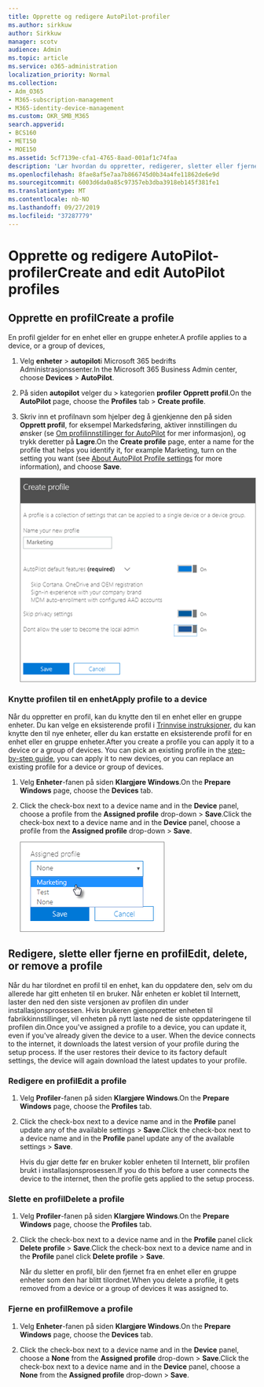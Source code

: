 ```yaml
---
title: Opprette og redigere AutoPilot-profiler
ms.author: sirkkuw
author: Sirkkuw
manager: scotv
audience: Admin
ms.topic: article
ms.service: o365-administration
localization_priority: Normal
ms.collection:
- Adm_O365
- M365-subscription-management
- M365-identity-device-management
ms.custom: OKR_SMB_M365
search.appverid:
- BCS160
- MET150
- MOE150
ms.assetid: 5cf7139e-cfa1-4765-8aad-001af1c74faa
description: 'Lær hvordan du oppretter, redigerer, sletter eller fjerner AutoPilot-profiler. '
ms.openlocfilehash: 8fae8af5e7aa7b866745d0b34a4fe11862de6e9d
ms.sourcegitcommit: 6003d6da0a85c97357eb3dba3918eb145f381fe1
ms.translationtype: MT
ms.contentlocale: nb-NO
ms.lasthandoff: 09/27/2019
ms.locfileid: "37287779"
---
```

# <a name="create-and-edit-autopilot-profiles"></a><span data-ttu-id="0b735-103">Opprette og redigere AutoPilot-profiler</span><span class="sxs-lookup"><span data-stu-id="0b735-103">Create and edit AutoPilot profiles</span></span>

## <a name="create-a-profile"></a><span data-ttu-id="0b735-104">Opprette en profil</span><span class="sxs-lookup"><span data-stu-id="0b735-104">Create a profile</span></span>

<span data-ttu-id="0b735-105">En profil gjelder for en enhet eller en gruppe enheter.</span><span class="sxs-lookup"><span data-stu-id="0b735-105">A profile applies to a device, or a group of devices,</span></span>
  
1. <span data-ttu-id="0b735-106">Velg **enheter** \> **autopilot**i Microsoft 365 bedrifts Administrasjonssenter.</span><span class="sxs-lookup"><span data-stu-id="0b735-106">In the Microsoft 365 Business Admin center, choose **Devices** \> **AutoPilot**.</span></span>
  
2. <span data-ttu-id="0b735-107">På siden **autopilot** velger du \> kategorien **profiler** **Opprett profil**.</span><span class="sxs-lookup"><span data-stu-id="0b735-107">On the **AutoPilot** page, choose the **Profiles** tab \> **Create profile**.</span></span>
    
3. <span data-ttu-id="0b735-108">Skriv inn et profilnavn som hjelper deg å gjenkjenne den på siden **Opprett profil**, for eksempel Markedsføring, aktiver innstillingen du ønsker (se [Om profilinnstillinger for AutoPilot](autopilot-profile-settings.md) for mer informasjon), og trykk deretter på **Lagre**.</span><span class="sxs-lookup"><span data-stu-id="0b735-108">On the **Create profile** page, enter a name for the profile that helps you identify it, for example Marketing, turn on the setting you want (see [About AutoPilot Profile settings](autopilot-profile-settings.md) for more information), and choose **Save**.</span></span>
    
    ![Enter name and turn on settings in the Create profile panel.](media/63b5a00d-6a5d-48d0-9557-e7531e80702a.png)
  
### <a name="apply-profile-to-a-device"></a><span data-ttu-id="0b735-110">Knytte profilen til en enhet</span><span class="sxs-lookup"><span data-stu-id="0b735-110">Apply profile to a device</span></span>

<span data-ttu-id="0b735-p101">Når du oppretter en profil, kan du knytte den til en enhet eller en gruppe enheter. Du kan velge en eksisterende profil i [Trinnvise instruksjoner](add-autopilot-devices-and-profile.md), du kan knytte den til nye enheter, eller du kan erstatte en eksisterende profil for en enhet eller en gruppe enheter.</span><span class="sxs-lookup"><span data-stu-id="0b735-p101">After you create a profile you can apply it to a device or a group of devices. You can pick an existing profile in the [step-by-step guide](add-autopilot-devices-and-profile.md), you can apply it to new devices, or you can replace an existing profile for a device or group of devices.</span></span> 
  
1. <span data-ttu-id="0b735-113">Velg **Enheter**-fanen på siden **Klargjøre Windows**.</span><span class="sxs-lookup"><span data-stu-id="0b735-113">On the **Prepare Windows** page, choose the **Devices** tab.</span></span> 
    
2. <span data-ttu-id="0b735-114">Click the check-box next to a device name and in the **Device** panel, choose a profile from the **Assigned profile** drop-down \> **Save**.</span><span class="sxs-lookup"><span data-stu-id="0b735-114">Click the check-box next to a device name and in the **Device** panel, choose a profile from the **Assigned profile** drop-down \> **Save**.</span></span>
    
    ![In the Device panel, select an Assigned profile to apply it.](media/ed0ce33f-9241-4403-a5de-2dddffdc6fb9.png)
  
## <a name="edit-delete-or-remove-a-profile"></a><span data-ttu-id="0b735-116">Redigere, slette eller fjerne en profil</span><span class="sxs-lookup"><span data-stu-id="0b735-116">Edit, delete, or remove a profile</span></span>

<span data-ttu-id="0b735-p102">Når du har tilordnet en profil til en enhet, kan du oppdatere den, selv om du allerede har gitt enheten til en bruker. Når enheten er koblet til Internett, laster den ned den siste versjonen av profilen din under installasjonsprosessen. Hvis brukeren gjenoppretter enheten til fabrikkinnstillinger, vil enheten på nytt laste ned de siste oppdateringene til profilen din.</span><span class="sxs-lookup"><span data-stu-id="0b735-p102">Once you've assigned a profile to a device, you can update it, even if you've already given the device to a user. When the device connects to the internet, it downloads the latest version of your profile during the setup process. If the user restores their device to its factory default settings, the device will again download the latest updates to your profile.</span></span> 
  
### <a name="edit-a-profile"></a><span data-ttu-id="0b735-120">Redigere en profil</span><span class="sxs-lookup"><span data-stu-id="0b735-120">Edit a profile</span></span>

1. <span data-ttu-id="0b735-121">Velg **Profiler**-fanen på siden **Klargjøre Windows**.</span><span class="sxs-lookup"><span data-stu-id="0b735-121">On the **Prepare Windows** page, choose the **Profiles** tab.</span></span> 
    
2. <span data-ttu-id="0b735-122">Click the check-box next to a device name and in the **Profile** panel update any of the available settings \> **Save**.</span><span class="sxs-lookup"><span data-stu-id="0b735-122">Click the check-box next to a device name and in the **Profile** panel update any of the available settings \> **Save**.</span></span>
    
    <span data-ttu-id="0b735-123">Hvis du gjør dette før en bruker kobler enheten til Internett, blir profilen brukt i installasjonsprosessen.</span><span class="sxs-lookup"><span data-stu-id="0b735-123">If you do this before a user connects the device to the internet, then the profile gets applied to the setup process.</span></span>
    
### <a name="delete-a-profile"></a><span data-ttu-id="0b735-124">Slette en profil</span><span class="sxs-lookup"><span data-stu-id="0b735-124">Delete a profile</span></span>

1. <span data-ttu-id="0b735-125">Velg **Profiler**-fanen på siden **Klargjøre Windows**.</span><span class="sxs-lookup"><span data-stu-id="0b735-125">On the **Prepare Windows** page, choose the **Profiles** tab.</span></span> 
    
2. <span data-ttu-id="0b735-126">Click the check-box next to a device name and in the **Profile** panel click **Delete profile** \> **Save**.</span><span class="sxs-lookup"><span data-stu-id="0b735-126">Click the check-box next to a device name and in the **Profile** panel click **Delete profile** \> **Save**.</span></span>
    
    <span data-ttu-id="0b735-127">Når du sletter en profil, blir den fjernet fra en enhet eller en gruppe enheter som den har blitt tilordnet.</span><span class="sxs-lookup"><span data-stu-id="0b735-127">When you delete a profile, it gets removed from a device or a group of devices it was assigned to.</span></span>
    
### <a name="remove-a-profile"></a><span data-ttu-id="0b735-128">Fjerne en profil</span><span class="sxs-lookup"><span data-stu-id="0b735-128">Remove a profile</span></span>

1. <span data-ttu-id="0b735-129">Velg **Enheter**-fanen på siden **Klargjøre Windows**.</span><span class="sxs-lookup"><span data-stu-id="0b735-129">On the **Prepare Windows** page, choose the **Devices** tab.</span></span> 
    
2. <span data-ttu-id="0b735-130">Click the check-box next to a device name and in the **Device** panel, choose a **None** from the **Assigned profile** drop-down \> **Save**.</span><span class="sxs-lookup"><span data-stu-id="0b735-130">Click the check-box next to a device name and in the **Device** panel, choose a **None** from the **Assigned profile** drop-down \> **Save**.</span></span>
    
